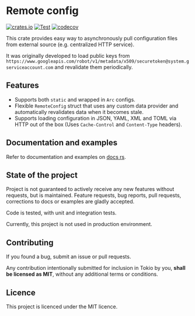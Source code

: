 # Remote config

[![crates.io](https://img.shields.io/crates/v/remote_config)](https://crates.io/crates/remote_config)
[![Test](https://github.com/CaptainDno/remote-config/actions/workflows/test.yaml/badge.svg?branch=master)](https://github.com/CaptainDno/remote-config/actions/workflows/test.yaml)
[![codecov](https://codecov.io/gh/CaptainDno/remote-config/graph/badge.svg?token=E74XRYO6EX)](https://codecov.io/gh/CaptainDno/remote-config)

This crate provides easy way to asynchronously pull configuration files from external source
(e.g. centralized HTTP service).

It was originally developed to load public keys from `https://www.googleapis.com/robot/v1/metadata/x509/securetoken@system.gserviceaccount.com`
and revalidate them periodically.

## Features
+ Supports both `static` and wrapped in `Arc` configs.
+ Flexible `RemoteConfig` struct that uses any custom data provider and automatically revalidates data when it becomes stale.
+ Supports loading configuration in JSON, YAML, XML and TOML via HTTP out of the box (Uses `Cache-Control` and `Content-Type` headers).

## Documentation and examples

Refer to documentation and examples on [docs rs](https://docs.rs).

## State of the project
Project is not guaranteed to actively receive any new features without requests, but is maintained.
Feature requests, bug reports, pull requests, corrections to docs or examples are gladly accepted. 

Code is tested, with unit and integration tests. 

Currently, this project is not used in production environment.

## Contributing
If you found a bug, submit an issue or pull requests.

Any contribution intentionally submitted for inclusion in Tokio by you, **shall be licensed as MIT**, without any additional terms or conditions.

## Licence

This project is licenced under the MIT licence.
